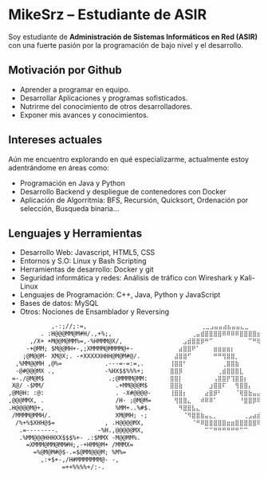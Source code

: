 # MikeSrz – Estudiante de ASIR

Soy estudiante de **Administración de Sistemas Informáticos en Red (ASIR)** con una fuerte pasión por la programación de bajo nivel y el desarrollo. 

## Motivación por Github

-  Aprender a programar en equipo.
-  Desarrollar Aplicaciones y programas sofisticados.
-  Nutrirme del conocimiento de otros desarrolladores.
-  Exponer mis avances y conocimientos.

## Intereses actuales

Aún me encuentro explorando en qué especializarme, actualmente estoy adentrándome en áreas como:

- Programación en Java y Python
- Desarrollo Backend y despliegue de contenedores con Docker
- Aplicación de Algorritmia: BFS, Recursión, Quicksort, Ordenación por selección, Busqueda binaria...

## Lenguajes y Herramientas
- Desarrollo Web: Javascript, HTML5, CSS
- Entornos y S.O: Linux y Bash Scripting
- Herramientas de desarrollo: Docker y git
- Seguridad informática y redes: Análisis de tráfico con Wireshark y Kali-Linux
- Lenguajes de Programación: C++, Java, Python y JavaScript
- Bases de datos: MySQL
- Otros: Nociones de Ensamblador y Reversing
  
```txt
            ,-:;//;:=,                     ⠀⠀⠀⠀⠀⠀⠀⠀⠀⢀⣀⣠⣤⣤⣴⣦⣤⣤⣄⣀⠀⠀⠀⠀⠀⠀⠀⠀⠀⠀
         . :H@@@MM@M#H/.,+%;,               ⠀⠀⠀⠀⠀⠀⢀⣤⣾⣿⣿⣿⣿⠿⠿⠿⠿⣿⣿⣿⣿⣶⣤⡀⠀⠀⠀⠀⠀⠀
      ,/X+ +M@@M@MM%=,-%HMMM@X/,            ⠀⠀⠀⠀⣠⣾⣿⣿⡿⠛⠉⠀⠀⠀⠀⠀⠀⠀⠀⠉⠛⢿⣿⣿⣶⡀⠀⠀⠀⠀
     -+@MM; $M@@MH+-,;XMMMM@MMMM@+-         ⠀⠀⠀⣴⣿⣿⠟⠁⠀⠀⠀⣶⣶⣶⣶⡆⠀⠀⠀⠀⠀⠀⠈⠻⣿⣿⣦⠀⠀⠀
    ;@M@@M- XM@X;. -+XXXXXHHH@M@M#@/.       ⠀⠀⣼⣿⣿⠋⠀⠀⠀⠀⠀⠛⠛⢻⣿⣿⡀⠀⠀⠀⠀⠀⠀⠀⠙⣿⣿⣧⠀⠀                                        
  ,%MM@@MH ,@%=            .---=-=:=,.      ⠀⢸⣿⣿⠃⠀⠀⠀⠀⠀⠀⠀⠀⢀⣿⣿⣷⠀⠀⠀⠀⠀⠀⠀⠀⠸⣿⣿⡇⠀
  -@#@@@MX .,              -%HX$$%%%+;      ⠀⣿⣿⡿⠀⠀⠀⠀⠀⠀⠀⠀⢀⣾⣿⣿⣿⣇⠀⠀⠀⠀⠀⠀⠀⠀⣿⣿⣿⠀ 
 =-./@M@M$                  .;@MMMM@MM:     ⠀⣿⣿⡇⠀⠀⠀⠀⠀⠀⠀⢠⣿⣿⡟⢹⣿⣿⡆⠀⠀⠀⠀⠀⠀⠀⣹⣿⣿⠀
 X@/ -$MM/                    .+MM@@@M$     ⠀⣿⣿⣷⠀⠀⠀⠀⠀⠀⣰⣿⣿⠏⠀⠀⢻⣿⣿⡄⠀⠀⠀⠀⠀⠀⣿⣿⡿⠀
,@M@H: :@:                    . -X#@@@@-    ⠀⢸⣿⣿⡆⠀⠀⠀⠀⣴⣿⡿⠃⠀⠀⠀⠈⢿⣿⣷⣤⣤⡆⠀⠀⣰⣿⣿⠇⠀
,@@@MMX, .                    /H- ;@M@M=    ⠀⠀⢻⣿⣿⣄⠀⠀⠾⠿⠿⠁⠀⠀⠀⠀⠀⠘⣿⣿⡿⠿⠛⠀⣰⣿⣿⡟⠀⠀
.H@@@@M@+,                    %MM+..%#$.    ⠀⠀⠀⠻⣿⣿⣧⣄⠀⠀⠀⠀⠀⠀⠀⠀⠀⠀⠀⠀⠀⠀⣠⣾⣿⣿⠏⠀⠀⠀
 /MMMM@MMH/.                  XM@MH; -;     ⠀⠀⠀⠀⠈⠻⣿⣿⣷⣤⣄⡀⠀⠀⠀⠀⠀⠀⢀⣠⣴⣾⣿⣿⠟⠁⠀⠀⠀⠀
  /%+%$XHH@$=              , .H@@@@MX,      ⠀⠀⠀⠀⠀⠀⠈⠛⠿⣿⣿⣿⣿⣿⣶⣶⣿⣿⣿⣿⣿⠿⠋⠁⠀⠀⠀⠀⠀⠀
   .=--------.           -%H.,@@@@@MX,      ⠀⠀⠀⠀⠀⠀⠀⠀⠀⠉⠉⠛⠛⠛⠛⠛⠛⠉⠉⠀
   .%MM@@@HHHXX$$$%+- .:$MMX -M@@MM%.       
     =XMMM@MM@MM#H;,-+HMM@M+ /MMMX=         
       =%@M@M#@$-.=$@MM@@@M; %M%=           
         ,:+$+-,/H#MMMMMMM@- -,             
               =++%%%%+/:-.                 
        

